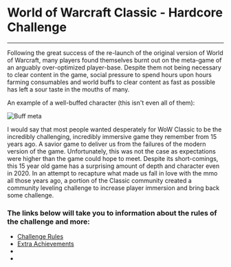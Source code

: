 # World of Warcraft Classic - Hardcore Challenge

------------------------------------------------

Following the great success of the re-launch of the original version of World of Warcraft, many players found themselves burnt out on the meta-game of an arguably over-optimized player-base. Despite them not being necessary to clear content in the game, social pressure to spend hours upon hours farming consumables and world buffs to clear content as fast as possible has left a sour taste in the mouths of many.

An example of a well-buffed character (this isn't even all of them):

![Buff meta](https://cwl-forums.s3.amazonaws.com/87d09a3c-3d78-4b53-998e-3a9eeab19c65.jpg)

I would say that most people wanted desperately for WoW Classic to be the incredibly challenging, incredibly immersive game they remember from 15 years ago. A savior game to deliver us from the failures of the modern version of the game. Unfortunately, this was not the case as expectations were higher than the game could hope to meet. Despite its short-comings, this 15 year old game has a surprising amount of depth and character even in 2020. In an attempt to recapture what made us fall in love with the mmo all those years ago, a portion of the Classic community created a community leveling challenge to increase player immersion and bring back some challenge.

### **The links below will take you to information about the rules of the challenge and more:**

- [Challenge Rules](https://github.com/ultrasoftcore345/Personal-Practice/blob/main/Rules)
- [Extra Achievements](https://github.com/ultrasoftcore345/Personal-Practice/blob/main/Achievements.md)
-
-
